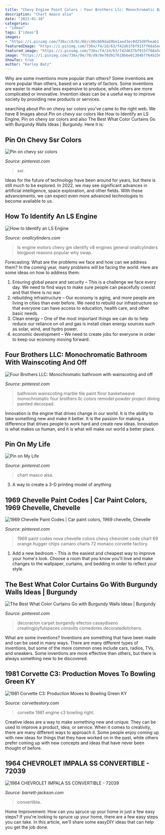 ```yaml
---
title: "Chevy Engine Paint Colors : Four Brothers Llc: Monochromatic Bathroom With Wainscoting And Off"
description: "Chart maaco alsa"
date: "2023-01-18"
categories:
- "ideas"
tags: ["ideas"]
images:
- "https://i.pinimg.com/736x/c8/0c/66/c80c669dab9be1aed3ec0d25d9fbeab1.jpg"
featuredImage: "https://i.pinimg.com/736x/f4/2d/63/f42d637bf915ff68a5eea42b327308fc--candy-paint-auto-paint.jpg"
featured_image: "https://i.pinimg.com/736x/f4/2d/63/f42d637bf915ff68a5eea42b327308fc--candy-paint-auto-paint.jpg"
image: "https://i.pinimg.com/736x/0e/70/d9/0e70d917610b6e01384bff64b256229c--carousels-monaco.jpg"
ShowToc: true
author: "Karley Batz"
---
```



Why are some inventions more popular than others?
Some inventions are more popular than others, based on a variety of factors. Some inventions are easier to make and less expensive to produce, while others are more complicated or innovative. Invention ideas can be a useful way to improve society by providing new products or services.

	

		
searching about Pin on chevy ssr colors you've came to the right web. We have 8 Images about Pin on chevy ssr colors like How to Identify an LS Engine, Pin on chevy ssr colors and also The Best What Color Curtains Go with Burgundy Walls Ideas | Burgundy. Here it is:
		
    
## Pin On Chevy Ssr Colors

<img loading=lazy src="https://i.pinimg.com/736x/c8/0c/66/c80c669dab9be1aed3ec0d25d9fbeab1.jpg" onerror="this.onerror=null;this.src='https://tse1.mm.bing.net/th?id=OIP.Atf2x0hQp8ntS4eXgPNYtgHaFj&amp;pid=15.1';" alt="Pin on chevy ssr colors">

_Source: pinterest.com_

>ssr. 

	

Ideas for the future of technology have been around for years, but there is still much to be explored. In 2022, we may see significant advances in artificial intelligence, space exploration, and other fields. With these advancements, we can expect even more advanced technologies to become available to us.

    
## How To Identify An LS Engine

<img loading=lazy src="https://www.onallcylinders.com/wp-content/uploads/2017/10/25/GM-LS-Engine.jpg" onerror="this.onerror=null;this.src='https://tse1.mm.bing.net/th?id=OIP.25NAsjFth6oPGWT-Z2nLRQHaFj&amp;pid=15.1';" alt="How to Identify an LS Engine">

_Source: onallcylinders.com_

>ls engine motors chevy gm identify v8 engines general onallcylinders blogpost reasons popular why swap. 

	

Forecasting: What are the problems we face and how can we address them?
In the coming year, many problems will be facing the world. Here are some ideas on how to address them: 
1. Ensuring global peace and security – This is a challenge we face every day. We need to find ways to make sure people can peacefully coexist and that there is no war. 
2. rebuilding infrastructure – Our economy is aging, and more people are living in cities than ever before. We need to rebuild our infrastructure so that everyone can have access to education, health care, and other basic needs. 
3. Clean energy – One of the most important things we can do to help reduce our reliance on oil and gas is install clean energy sources such as solar, wind, and hydro power. 
4. economic development – We need to create jobs for everyone in order to keep our economy moving forward.

    
## Four Brothers LLC: Monochromatic Bathroom With Wainscoting And Off

<img loading=lazy src="https://s-media-cache-ak0.pinimg.com/736x/5a/42/ee/5a42ee01897ee301faa4073e5272f90b.jpg" onerror="this.onerror=null;this.src='https://tse4.mm.bing.net/th?id=OIP.7id1KTCZzK-8UhZzBuGGGQHaKN&amp;pid=15.1';" alt="Four Brothers LLC: Monochromatic bathroom with wainscoting and off">

_Source: pinterest.com_

>bathroom wainscoting marble tile paint floor basketweave monochromatic four brothers llc colors remodel powder project dining painted decorpad. 

	

Innovation is the engine that drives change in our world. It is the ability to take something new and make it better. It is the passion for making a difference that drives people to work hard and create new ideas. Innovation is what makes us human, and it is what will make our world a better place.

    
## Pin On My Life

<img loading=lazy src="https://i.pinimg.com/736x/f4/2d/63/f42d637bf915ff68a5eea42b327308fc--candy-paint-auto-paint.jpg" onerror="this.onerror=null;this.src='https://tse1.mm.bing.net/th?id=OIP.daXqU9xfA_xvGMfp54TmSgHaLH&amp;pid=15.1';" alt="Pin on My Life">

_Source: pinterest.com_

>chart maaco alsa. 

	

3. A way to create a 3-D printing model of anything 

    
## 1969 Chevelle Paint Codes | Car Paint Colors, 1969 Chevelle, Chevelle

<img loading=lazy src="https://i.pinimg.com/736x/0e/70/d9/0e70d917610b6e01384bff64b256229c--carousels-monaco.jpg" onerror="this.onerror=null;this.src='https://tse4.mm.bing.net/th?id=OIP.3iNFCc1wzwcYTMrEf09H4wHaLB&amp;pid=15.1';" alt="1969 Chevelle Paint Codes | Car paint colors, 1969 chevelle, Chevelle">

_Source: pinterest.com_

>1969 paint codes nova chevelle colors chevy chevrolet code chart 69 orange hugger chips camaro charts 72 monaco corvette factory. 

	

1. Add a new bedroom - This is the easiest and cheapest way to improve your home's look. Choose a room that you know you'll love and make changes to the wallpaper, curtains, and bedding in order to reflect your style.

    
## The Best What Color Curtains Go With Burgundy Walls Ideas | Burgundy

<img loading=lazy src="https://i.pinimg.com/736x/6b/9f/01/6b9f01e9cd427a0e6a9cfc428326e681.jpg" onerror="this.onerror=null;this.src='https://tse4.mm.bing.net/th?id=OIP.C95TC0kw-rUyFLx-UBSEsgHaE8&amp;pid=15.1';" alt="The Best What Color Curtains Go with Burgundy Walls Ideas | Burgundy">

_Source: pinterest.com_

>decoracion carpet burgandy efectos casaydiseno creatingjoyfulspaces consults comedores decoratedkitchens. 

	

What are some inventions?
Inventions are something that have been made and can be used in many ways. There are many different types of inventions, but some of the more common ones include cars, radios, TVs, and sneakers. Some inventions are more effective than others, but there is always something new to be discovered.

    
## 1981 Corvette C3: Production Moves To Bowling Green KY

<img loading=lazy src="https://corvettestory.com/images/corvette-images/1981-Corvette-engine-DSC_7661_a.jpg" onerror="this.onerror=null;this.src='https://tse4.mm.bing.net/th?id=OIP.MmBoonKGrKA3PZb9h9Uy-gHaE7&amp;pid=15.1';" alt="1981 Corvette C3: Production Moves to Bowling Green KY">

_Source: corvettestory.com_

>corvette 1981 engine c3 bowling right. 

	

Creative ideas are a way to make something new and unique. They can be used to improve a product, idea, or service. When it comes to creativity, there are many different ways to approach it. Some people enjoy coming up with new ideas for things that they have worked on in the past, while others prefer coming up with new concepts and ideas that have never been thought of before.

    
## 1964 CHEVROLET IMPALA SS CONVERTIBLE - 72039

<img loading=lazy src="https://cdn.barrett-jackson.com/staging/carlist/items/Fullsize/Cars/72039/72039_Interior_Web.jpg" onerror="this.onerror=null;this.src='https://tse4.mm.bing.net/th?id=OIP.nS683-vwLQ1UnWYo_1griAHaE6&amp;pid=15.1';" alt="1964 CHEVROLET IMPALA SS CONVERTIBLE - 72039">

_Source: barrett-jackson.com_

>convertible. 

	

Home Improvement: How can you spruce up your home in just a few easy steps?
If you're looking to spruce up your home, there are a few easy steps you can take. In this article, we'll share some easyDIY ideas that can help you get the job done.

